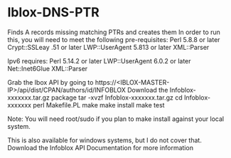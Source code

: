 # Iblox-DNS-PTR
Finds A records missing matching PTRs and creates them
In order to run this, you will need to meet the following pre-requisites:
Perl 5.8.8 or later
Crypt::SSLeay .51 or later
LWP::UserAgent 5.813 or later
XML::Parser

Ipv6 requires:
Perl 5.14.2 or later
LWP::UserAgent 6.0.2 or later
Net::Inet6Glue
XML::Parser

Grab the Ibox API by going to
https://\<IBLOX-MASTER-IP\>/api/dist/CPAN/authors/id/INFOBLOX
Download the Infoblox-xxxxxxx.tar.gz package
tar -xvzf Infoblox-xxxxxxx.tar.gz
cd Infoblox-xxxxxxx
perl Makefile.PL
make
make install
make test

Note:  You will need root/sudo if you plan to make install against your local system.

This is also available for windows systems, but I do not cover that.  Download the Infoblox API Documentation for more information

